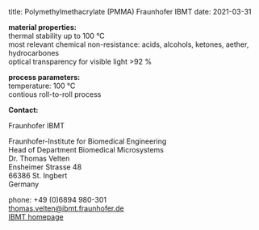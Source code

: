 title: Polymethylmethacrylate (PMMA) Fraunhofer IBMT
date: 2021-03-31

__material properties:__  	
thermal stability up to	100 °C  
most relevant chemical non-resistance:	acids, alcohols, ketones, aether, hydrocarbones  
optical transparency for visible light >92 %



__process parameters:__  	
temperature:	100 °C  
contious roll-to-roll process
<!--break-->
__Contact:__


Fraunhofer IBMT

Fraunhofer-Institute for Biomedical Engineering  
Head of Department Biomedical Microsystems  
Dr. Thomas Velten  
Ensheimer Strasse 48   
66386 St. Ingbert   
Germany  

phone: +49 (0)6894 980-301   
thomas.velten@ibmt.fraunhofer.de  
[IBMT homepage](http://www.ibmt.fraunhofer.de/fhg/ibmt_en/biomedical_engineering/biomedical_microsystems/microsensors_microfluidics/index.jsp)